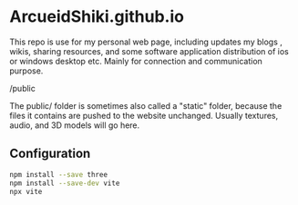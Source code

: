 # ArcueidShiki.github.io

This repo is use for my personal web page, including updates my blogs , wikis, sharing resources, and some software application distribution of ios or windows desktop etc. Mainly for connection and communication purpose.

/public

The public/ folder is sometimes also called a "static" folder, because the files it contains are pushed to the website unchanged. Usually textures, audio, and 3D models will go here.

## Configuration

```bash
npm install --save three
npm install --save-dev vite
npx vite
```
